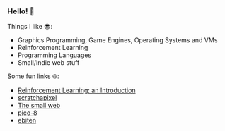 ### Hello! 👋
Things I like 😎:  
- Graphics Programming, Game Engines, Operating Systems and VMs
- Reinforcement Learning
- Programming Languages
- Small/Indie web stuff  

Some fun links 🌐:  
- [Reinforcement Learning: an Introduction](http://www.incompleteideas.net/book/RLbook2020.pdf)
- [scratchapixel](https://www.scratchapixel.com/)
- [The small web](https://ar.al/2020/08/07/what-is-the-small-web/)
- [pico-8](https://www.lexaloffle.com/pico-8.php)
- [ebiten](https://github.com/hajimehoshi/ebiten)

<!--
**nfgrep/nfgrep** is a ✨ _special_ ✨ repository because its `README.md` (this file) appears on your GitHub profile.

Here are some ideas to get you started:

- 🔭 I’m currently working on ...
- 🌱 I’m currently learning ...
- 👯 I’m looking to collaborate on ...
- 🤔 I’m looking for help with ...
- 💬 Ask me about ...
- 📫 How to reach me: ...
- 😄 Pronouns: ...
- ⚡ Fun fact: ...
-->
